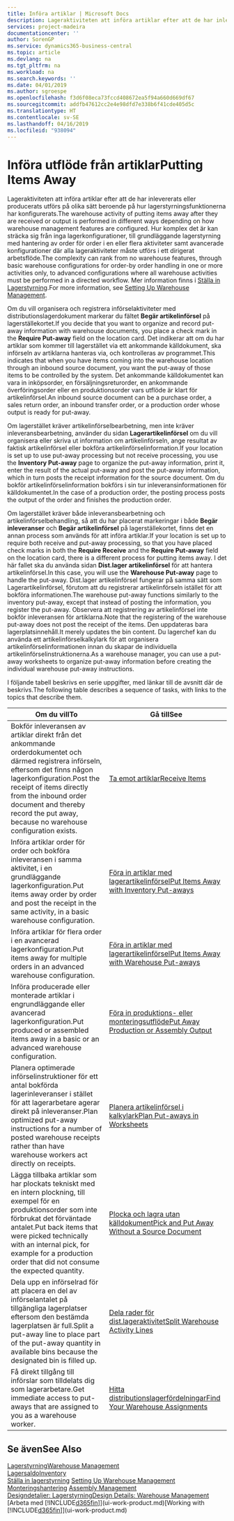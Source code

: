 ```yaml
---
title: Införa artiklar | Microsoft Docs
description: Lageraktiviteten att införa artiklar efter att de har inlevererats eller producerats utförs på olika sätt beroende på hur lagerstyrningsfunktionerna har konfigurerats.
services: project-madeira
documentationcenter: ''
author: SorenGP
ms.service: dynamics365-business-central
ms.topic: article
ms.devlang: na
ms.tgt_pltfrm: na
ms.workload: na
ms.search.keywords: ''
ms.date: 04/01/2019
ms.author: sgroespe
ms.openlocfilehash: f3d6f08eca73fccd408672ea5f94a660d669df67
ms.sourcegitcommit: addfb47612cc2e4e98dfd7e338b6f41cde405d5c
ms.translationtype: HT
ms.contentlocale: sv-SE
ms.lasthandoff: 04/16/2019
ms.locfileid: "938094"
---
```

# <a name="putting-items-away"></a><span data-ttu-id="a197d-103">Införa utflöde från artiklar</span><span class="sxs-lookup"><span data-stu-id="a197d-103">Putting Items Away</span></span>
<span data-ttu-id="a197d-104">Lageraktiviteten att införa artiklar efter att de har inlevererats eller producerats utförs på olika sätt beroende på hur lagerstyrningsfunktionerna har konfigurerats.</span><span class="sxs-lookup"><span data-stu-id="a197d-104">The warehouse activity of putting items away after they are received or output is performed in different ways depending on how warehouse management features are configured.</span></span> <span data-ttu-id="a197d-105">Hur komplex det är kan sträcka sig från inga lagerkonfigurationer, till grundläggande lagerstyrning med hantering av order för order i en eller flera aktiviteter samt avancerade konfigurationer där alla lageraktiviteter måste utförs i ett dirigerat arbetsflöde.</span><span class="sxs-lookup"><span data-stu-id="a197d-105">The complexity can rank from no warehouse features, through basic warehouse configurations for order-by order handling in one or more activities only, to advanced configurations where all warehouse activities must be performed in a directed workflow.</span></span> <span data-ttu-id="a197d-106">Mer information finns i [Ställa in Lagerstyrning](warehouse-setup-warehouse.md).</span><span class="sxs-lookup"><span data-stu-id="a197d-106">For more information, see [Setting Up Warehouse Management](warehouse-setup-warehouse.md).</span></span>

<span data-ttu-id="a197d-107">Om du vill organisera och registrera införselaktiviteter med distributionslagerdokument markerar du fältet **Begär artikelinförsel** på lagerställekortet.</span><span class="sxs-lookup"><span data-stu-id="a197d-107">If you decide that you want to organize and record put-away information with warehouse documents, you place a check mark in the **Require Put-away** field on the location card.</span></span> <span data-ttu-id="a197d-108">Det indikerar att om du har artiklar som kommer till lagerstället via ett ankommande källdokument, ska införseln av artiklarna hanteras via, och kontrolleras av programmet.</span><span class="sxs-lookup"><span data-stu-id="a197d-108">This indicates that when you have items coming into the warehouse location through an inbound source document, you want the put-away of those items to be controlled by the system.</span></span> <span data-ttu-id="a197d-109">Det ankommande källdokumentet kan vara in inköpsorder, en försäljningsreturorder, en ankommande överföringsorder eller en produktionsorder vars utflöde är klart för artikelinförsel.</span><span class="sxs-lookup"><span data-stu-id="a197d-109">An inbound source document can be a purchase order, a sales return order, an inbound transfer order, or a production order whose output is ready for put-away.</span></span>  

<span data-ttu-id="a197d-110">Om lagerstället kräver artikelinförselbearbetning, men inte kräver inleveransbearbetning, använder du sidan **Lagerartikelinförsel** om du vill organisera eller skriva ut information om artikelinförseln, ange resultat av faktisk artikelinförsel eller bokföra artikelinförselinformation.</span><span class="sxs-lookup"><span data-stu-id="a197d-110">If your location is set up to use put-away processing but not receive processing, you use the **Inventory Put-away** page to organize the put-away information, print it, enter the result of the actual put-away and post the put-away information, which in turn posts the receipt information for the source document.</span></span> <span data-ttu-id="a197d-111">Om du bokför artikelinförselinformation bokförs i sin tur inleveransinformationen för källdokumentet.</span><span class="sxs-lookup"><span data-stu-id="a197d-111">In the case of a production order, the posting process posts the output of the order and finishes the production order.</span></span>

<span data-ttu-id="a197d-112">Om lagerstället kräver både inleveransbearbetning och artikelinförselbehandling, så att du har placerat markeringar i både **Begär inleveranser** och **Begär artikelinförsel** på lagerställekortet, finns det en annan process som används för att införa artiklar.</span><span class="sxs-lookup"><span data-stu-id="a197d-112">If your location is set up to require both receive and put-away processing, so that you have placed check marks in both the **Require Receive** and the **Require Put-away** field on the location card, there is a different process for putting items away.</span></span> <span data-ttu-id="a197d-113">I det här fallet ska du använda sidan **Dist.lager artikelinförsel** för att hantera artikelinförsel.</span><span class="sxs-lookup"><span data-stu-id="a197d-113">In this case, you will use the **Warehouse Put-away** page to handle the put-away.</span></span> <span data-ttu-id="a197d-114">Dist.lager artikelinförsel fungerar på samma sätt som Lagerartikelinförsel, förutom att du registrerar artikelinförseln istället för att bokföra informationen.</span><span class="sxs-lookup"><span data-stu-id="a197d-114">The warehouse put-away functions similarly to the inventory put-away, except that instead of posting the information, you register the put-away.</span></span> <span data-ttu-id="a197d-115">Observera att registrering av artikelinförsel inte bokför inleveransen för artiklarna.</span><span class="sxs-lookup"><span data-stu-id="a197d-115">Note that the registering of the warehouse put-away does not post the receipt of the items.</span></span> <span data-ttu-id="a197d-116">Den uppdateras bara lagerplatsinnehåll.</span><span class="sxs-lookup"><span data-stu-id="a197d-116">It merely updates the bin content.</span></span> <span data-ttu-id="a197d-117">Du lagerchef kan du använda ett artikelinförselkalkylark för att organisera artikelinförselinformationen innan du skapar de individuella artikelinförselinstruktionerna.</span><span class="sxs-lookup"><span data-stu-id="a197d-117">As a warehouse manager, you can use a put-away worksheets to organize put-away information before creating the individual warehouse put-away instructions.</span></span>

<span data-ttu-id="a197d-118">I följande tabell beskrivs en serie uppgifter, med länkar till de avsnitt där de beskrivs.</span><span class="sxs-lookup"><span data-stu-id="a197d-118">The following table describes a sequence of tasks, with links to the topics that describe them.</span></span>   

|<span data-ttu-id="a197d-119">**Om du vill**</span><span class="sxs-lookup"><span data-stu-id="a197d-119">**To**</span></span>|<span data-ttu-id="a197d-120">**Gå till**</span><span class="sxs-lookup"><span data-stu-id="a197d-120">**See**</span></span>|  
|------------|-------------|  
|<span data-ttu-id="a197d-121">Bokför inleveransen av artiklar direkt från det ankommande orderdokumentet och därmed registrera införseln, eftersom det finns någon lagerkonfiguration.</span><span class="sxs-lookup"><span data-stu-id="a197d-121">Post the receipt of items directly from the inbound order document and thereby record the put away, because no warehouse configuration exists.</span></span>|[<span data-ttu-id="a197d-122">Ta emot artiklar</span><span class="sxs-lookup"><span data-stu-id="a197d-122">Receive Items</span></span>](warehouse-how-receive-items.md)|  
|<span data-ttu-id="a197d-123">Införa artiklar order för order och bokföra inleveransen i samma aktivitet, i en grundläggande lagerkonfiguration.</span><span class="sxs-lookup"><span data-stu-id="a197d-123">Put items away order by order and post the receipt in the same activity, in a basic warehouse configuration.</span></span>|[<span data-ttu-id="a197d-124">Föra in artiklar med lagerartikelinförsel</span><span class="sxs-lookup"><span data-stu-id="a197d-124">Put Items Away with Inventory Put-aways</span></span>](warehouse-how-to-put-items-away-with-inventory-put-aways.md)|  
|<span data-ttu-id="a197d-125">Införa artiklar för flera order i en avancerad lagerkonfiguration.</span><span class="sxs-lookup"><span data-stu-id="a197d-125">Put items away for multiple orders in an advanced warehouse configuration.</span></span>|[<span data-ttu-id="a197d-126">Föra in artiklar med lagerartikelinförsel</span><span class="sxs-lookup"><span data-stu-id="a197d-126">Put Items Away with Warehouse Put-aways</span></span>](warehouse-how-to-put-items-away-with-warehouse-put-aways.md)|  
|<span data-ttu-id="a197d-127">Införa producerade eller monterade artiklar i engrundläggande eller avancerad lagerkonfiguration.</span><span class="sxs-lookup"><span data-stu-id="a197d-127">Put produced or assembled items away in a basic or an advanced warehouse configuration.</span></span>|[<span data-ttu-id="a197d-128">Föra in produktions- eller monteringsutflöde</span><span class="sxs-lookup"><span data-stu-id="a197d-128">Put Away Production or Assembly Output</span></span>](warehouse-how-to-put-away-production-output.md)|
|<span data-ttu-id="a197d-129">Planera optimerade införselinstruktioner för ett antal bokförda lagerinleveranser i stället för att lagerarbetare agerar direkt på inleveranser.</span><span class="sxs-lookup"><span data-stu-id="a197d-129">Plan optimized put-away instructions for a number of posted warehouse receipts rather than have warehouse workers act directly on receipts.</span></span>|[<span data-ttu-id="a197d-130">Planera artikelinförsel i kalkylark</span><span class="sxs-lookup"><span data-stu-id="a197d-130">Plan Put-aways in Worksheets</span></span>](warehouse-how-to-plan-put-aways-in-worksheets.md)|  
|<span data-ttu-id="a197d-131">Lägga tillbaka artiklar som har plockats tekniskt med en intern plockning, till exempel för en produktionsorder som inte förbrukat det förväntade antalet.</span><span class="sxs-lookup"><span data-stu-id="a197d-131">Put back items that were picked technically with an internal pick, for example for a production order that did not consume the expected quantity.</span></span>|[<span data-ttu-id="a197d-132">Plocka och lagra utan källdokument</span><span class="sxs-lookup"><span data-stu-id="a197d-132">Pick and Put Away Without a Source Document</span></span>](warehouse-how-to-create-put-aways-from-internal-put-aways.md)|
|<span data-ttu-id="a197d-133">Dela upp en införselrad för att placera en del av införselantalet på tillgängliga lagerplatser eftersom den bestämda lagerplatsen är full.</span><span class="sxs-lookup"><span data-stu-id="a197d-133">Split a put-away line to place part of the put-away quantity in available bins because the designated bin is filled up.</span></span>|[<span data-ttu-id="a197d-134">Dela rader för dist.lageraktivitet</span><span class="sxs-lookup"><span data-stu-id="a197d-134">Split Warehouse Activity Lines</span></span>](warehouse-how-to-split-warehouse-activity-lines.md)|
|<span data-ttu-id="a197d-135">Få direkt tillgång till införslar som tilldelats dig som lagerarbetare.</span><span class="sxs-lookup"><span data-stu-id="a197d-135">Get immediate access to put-aways that are assigned to you as a warehouse worker.</span></span>|[<span data-ttu-id="a197d-136">Hitta distributionslagerfördelningar</span><span class="sxs-lookup"><span data-stu-id="a197d-136">Find Your Warehouse Assignments</span></span>](warehouse-how-to-find-your-warehouse-assignments.md)|    

## <a name="see-also"></a><span data-ttu-id="a197d-137">Se även</span><span class="sxs-lookup"><span data-stu-id="a197d-137">See Also</span></span>  
[<span data-ttu-id="a197d-138">Lagerstyrning</span><span class="sxs-lookup"><span data-stu-id="a197d-138">Warehouse Management</span></span>](warehouse-manage-warehouse.md)  
[<span data-ttu-id="a197d-139">Lagersaldo</span><span class="sxs-lookup"><span data-stu-id="a197d-139">Inventory</span></span>](inventory-manage-inventory.md)  
<span data-ttu-id="a197d-140">[Ställa in lagerstyrning](warehouse-setup-warehouse.md)   </span><span class="sxs-lookup"><span data-stu-id="a197d-140">[Setting Up Warehouse Management](warehouse-setup-warehouse.md)   </span></span>  
<span data-ttu-id="a197d-141">[Monteringshantering](assembly-assemble-items.md)  </span><span class="sxs-lookup"><span data-stu-id="a197d-141">[Assembly Management](assembly-assemble-items.md)  </span></span>  
[<span data-ttu-id="a197d-142">Designdetaljer: Lagerstyrning</span><span class="sxs-lookup"><span data-stu-id="a197d-142">Design Details: Warehouse Management</span></span>](design-details-warehouse-management.md)  
<span data-ttu-id="a197d-143">[Arbeta med [!INCLUDE[d365fin](includes/d365fin_md.md)]](ui-work-product.md)</span><span class="sxs-lookup"><span data-stu-id="a197d-143">[Working with [!INCLUDE[d365fin](includes/d365fin_md.md)]](ui-work-product.md)</span></span>  
